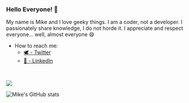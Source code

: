 ### Hello Everyone! 👋

My name is Mike and I love geeky things. I am a coder, not a developer. I passionately share knowledge, I do not horde it. I appreciate and respect everyone... well, almost everyone :smile:

- How to reach me:
  * [🕊 - Twitter](https://twitter.com/mikenelsonio/)
  * [🏢 - LinkedIn](https://www.linkedin.com/in/nelmedia/)
  
<br/>

[![](./chat.svg)](https://twitter.com/mikenelsonio)

![Mike's GitHub stats](https://github-readme-stats.vercel.app/api?username=mikenelsonio&show_icons=true&theme=cobalt&count_private=true)

<br/>
